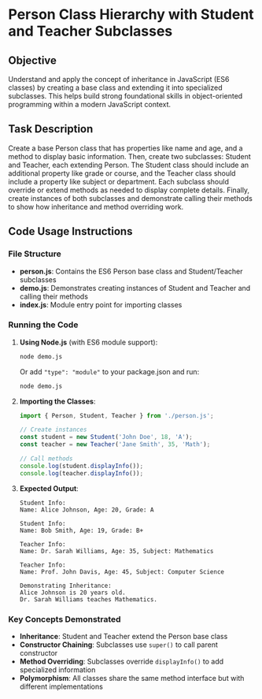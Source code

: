 # Person Class Hierarchy with Student and Teacher Subclasses

## Objective
Understand and apply the concept of inheritance in JavaScript (ES6 classes) by creating a base class and extending it into specialized subclasses. This helps build strong foundational skills in object-oriented programming within a modern JavaScript context.

## Task Description
Create a base Person class that has properties like name and age, and a method to display basic information. Then, create two subclasses: Student and Teacher, each extending Person. The Student class should include an additional property like grade or course, and the Teacher class should include a property like subject or department. Each subclass should override or extend methods as needed to display complete details. Finally, create instances of both subclasses and demonstrate calling their methods to show how inheritance and method overriding work.

## Code Usage Instructions

### File Structure
- **person.js**: Contains the ES6 Person base class and Student/Teacher subclasses
- **demo.js**: Demonstrates creating instances of Student and Teacher and calling their methods
- **index.js**: Module entry point for importing classes

### Running the Code

1. **Using Node.js** (with ES6 module support):
   ```bash
   node demo.js
   ```
   Or add `"type": "module"` to your package.json and run:
   ```bash
   node demo.js
   ```

2. **Importing the Classes**:
   ```javascript
   import { Person, Student, Teacher } from './person.js';
   
   // Create instances
   const student = new Student('John Doe', 18, 'A');
   const teacher = new Teacher('Jane Smith', 35, 'Math');
   
   // Call methods
   console.log(student.displayInfo());
   console.log(teacher.displayInfo());
   ```

3. **Expected Output**:
   ```
   Student Info:
   Name: Alice Johnson, Age: 20, Grade: A
   
   Student Info:
   Name: Bob Smith, Age: 19, Grade: B+
   
   Teacher Info:
   Name: Dr. Sarah Williams, Age: 35, Subject: Mathematics
   
   Teacher Info:
   Name: Prof. John Davis, Age: 45, Subject: Computer Science
   
   Demonstrating Inheritance:
   Alice Johnson is 20 years old.
   Dr. Sarah Williams teaches Mathematics.
   ```

### Key Concepts Demonstrated
- **Inheritance**: Student and Teacher extend the Person base class
- **Constructor Chaining**: Subclasses use `super()` to call parent constructor
- **Method Overriding**: Subclasses override `displayInfo()` to add specialized information
- **Polymorphism**: All classes share the same method interface but with different implementations
